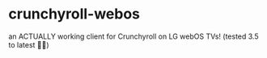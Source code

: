 # crunchyroll-webos
an ACTUALLY working client for Crunchyroll on LG webOS TVs! (tested 3.5 to latest 🎊🎊)
